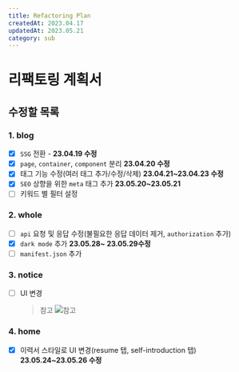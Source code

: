 ```yaml
---
title: Refactoring Plan
createdAt: 2023.04.17
updatedAt: 2023.05.21
category: sub
---
```


# 리팩토링 계획서

## 수정할 목록

### 1. blog

- [x] `SSG` 전환 - **23.04.19 수정**
- [x] `page`, `container`, `component` 분리 **23.04.20 수정**
- [x] 태그 기능 수정(여러 태그 추가/수정/삭제) **23.04.21~23.04.23 수정**
- [x] `SEO` 상향을 위한 `meta` 태그 추가 **23.05.20~23.05.21**
- [ ] 키워드 별 필터 설정

### 2. whole

- [ ] `api` 요청 및 응답 수정(불필요한 응답 데이터 제거, `authorization` 추가)
- [x] `dark mode` 추가 **23.05.28~ 23.05.29수정**
- [ ] `manifest.json` 추가

### 3. notice

- [ ] UI 변경
  > 참고
  > ![참고](https://cms.pixso.net/images/kr/articles/2022/skills/what-is-bulletin-board-design1.png)

### 4. home

- [x] 이력서 스타일로 UI 변경(resume 탭, self-introduction 탭) **23.05.24~23.05.26 수정**
